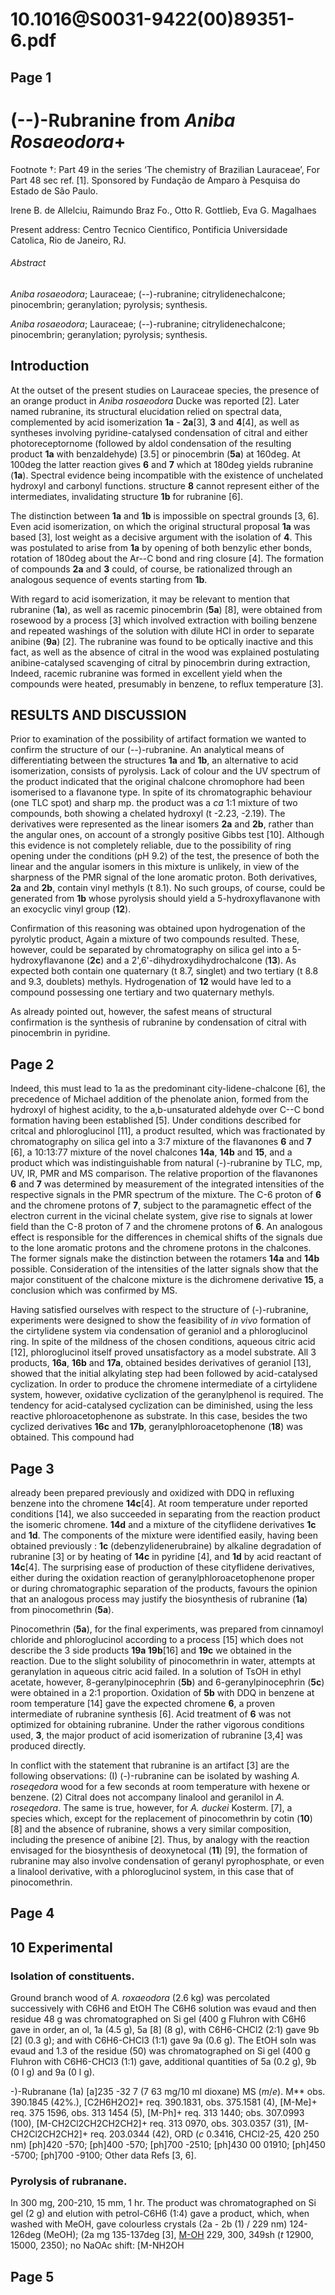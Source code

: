 # 10.1016@S0031-9422(00)89351-6.pdf

## Page 1



# (--)-Rubranine from _Aniba Rosaeodora_+
Footnote †: Part 49 in the series ‘The chemistry of Brazilian Lauraceae’, For Part 48 sec ref. [1]. Sponsored by Fundação de Amparo à Pesquisa do Estado de São Paulo.

Irene B. de Allelciu, Raimundo Braz Fo., Otto R. Gottlieb, Eva G. Magalhaes

Present address: Centro Tecnico Cientifico, Pontificia Universidade Catolica, Rio de Janeiro, RJ.

###### Abstract

_Aniba rosaeodora_; Lauraceae; (--)-rubranine; citrylidenechalcone; pinocembrin; geranylation; pyrolysis; synthesis.

_Aniba rosaeodora_; Lauraceae; (--)-rubranine; citrylidenechalcone; pinocembrin; geranylation; pyrolysis; synthesis.

## Introduction

At the outset of the present studies on Lauraceae species, the presence of an orange product in _Aniba rosaeodora_ Ducke was reported [2]. Later named rubranine, its structural elucidation relied on spectral data, complemented by acid isomerization **1a** - **2a**[3], **3** and **4**[4], as well as syntheses involving pyridine-catalysed condensation of citral and either photoreceptornome (followed by aldol condensation of the resulting product **1a** with benzaldehyde) [3.5] or pinocembrin (**5a**) at 160deg. At 100deg the latter reaction gives **6** and **7** which at 180deg yields rubranine (**1a**). Spectral evidence being incompatible with the existence of unchelated hydroxyl and carbonyl functions. structure **8** cannot represent either of the intermediates, invalidating structure **1b** for rubranine [6].

The distinction between **1a** and **1b** is impossible on spectral grounds [3, 6]. Even acid isomerization, on which the original structural proposal **1a** was based [3], lost weight as a decisive argument with the isolation of **4**. This was postulated to arise from **1a** by opening of both benzylic ether bonds, rotation of 180deg about the Ar--C bond and ring closure [4]. The formation of compounds **2a** and **3** could, of course, be rationalized through an analogous sequence of events starting from **1b**.

With regard to acid isomerization, it may be relevant to mention that rubranine (**1a**), as well as racemic pinocembrin (**5a**) [8], were obtained from rosewood by a process [3] which involved extraction with boiling benzene and repeated washings of the solution with dilute HCl in order to separate anibine (**9a**) [2]. The rubranine was found to be optically inactive and this fact, as well as the absence of citral in the wood was explained postulating anibine-catalysed scavenging of citral by pinocembrin during extraction, Indeed, racemic rubranine was formed in excellent yield when the compounds were heated, presumably in benzene, to reflux temperature [3].

## RESULTS AND DISCUSSION

Prior to examination of the possibility of artifact formation we wanted to confirm the structure of our (--)-rubranine. An analytical means of differentiating between the structures **1a** and **1b**, an alternative to acid isomerization, consists of pyrolysis. Lack of colour and the UV spectrum of the product indicated that the original chalcone chromophore had been isomerised to a flavanone type. In spite of its chromatographic behaviour (one TLC spot) and sharp mp. the product was a _ca_ 1:1 mixture of two compounds, both showing a chelated hydroxyl (t -2.23, -2.19). The derivatives were represented as the linear isomers **2a** and **2b**, rather than the angular ones, on account of a strongly positive Gibbs test [10]. Although this evidence is not completely reliable, due to the possibility of ring opening under the conditions (pH 9.2) of the test, the presence of both the linear and the angular isomers in this mixture is unlikely, in view of the sharpness of the PMR signal of the lone aromatic proton. Both derivatives, **2a** and **2b**, contain vinyl methyls (t 8.1). No such groups, of course, could be generated from **1b** whose pyrolysis should yield a 5-hydroxyflavanone with an exocyclic vinyl group (**12**).

Confirmation of this reasoning was obtained upon hydrogenation of the pyrolytic product, Again a mixture of two compounds resulted. These, however, could be separated by chromatography on silica gel into a 5-hydroxyflavanone (**2c**) and a 2',6'-dihydroxydihydrochalcone (**13**). As expected both contain one quaternary (t 8.7, singlet) and two tertiary (t 8.8 and 9.3, doublets) methyls. Hydrogenation of **12** would have led to a compound possessing one tertiary and two quaternary methyls.

As already pointed out, however, the safest means of structural confirmation is the synthesis of rubranine by condensation of citral with pinocembrin in pyridine.



## Page 2

Indeed, this must lead to 1a as the predominant city-lidene-chalcone [6], the precedence of Michael addition of the phenolate anion, formed from the hydroxyl of highest acidity, to the a,b-unsaturated aldehyde over C--C bond formation having been established [5]. Under conditions described for critcal and phloroglucinol [11], a product resulted, which was fractionated by chromatography on silica gel into a 3:7 mixture of the flavanones **6** and **7** [6], a 10:13:77 mixture of the novel chalcones **14a**, **14b** and **15**, and a product which was indistinguishable from natural (-)-rubranine by TLC, mp, UV, IR, PMR and MS comparison. The relative proportion of the flavanones **6** and **7** was determined by measurement of the integrated intensities of the respective signals in the PMR spectrum of the mixture. The C-6 proton of **6** and the chromene protons of **7**, subject to the paramagnetic effect of the electron current in the vicinal chelate system, give rise to signals at lower field than the C-8 proton of 7 and the chromene protons of **6**. An analogous effect is responsible for the differences in chemical shifts of the signals due to the lone aromatic protons and the chromene protons in the chalcones. The former signals make the distinction between the rotamers **14a** and **14b** possible. Consideration of the intensities of the latter signals show that the major constituent of the chalcone mixture is the dichromene derivative **15**, a conclusion which was confirmed by MS.

Having satisfied ourselves with respect to the structure of (-)-rubranine, experiments were designed to show the feasibility of _in vivo_ formation of the cirtylidene system via condensation of geraniol and a phloroglucinol ring. In spite of the mildness of the chosen conditions, aqueous citric acid [12], phloroglucinol itself proved unsatisfactory as a model substrate. All 3 products, **16a**, **16b** and **17a**, obtained besides derivatives of geraniol [13], showed that the initial alkylating step had been followed by acid-catalysed cyclization. In order to produce the chromene intermediate of a cirtylidene system, however, oxidative cyclization of the geranylphenol is required. The tendency for acid-catalysed cyclization can be diminished, using the less reactive phloroacetophenone as substrate. In this case, besides the two cyclized derivatives **16c** and **17b**, geranylphloroacetophenone (**18**) was obtained. This compound had 

## Page 3

already been prepared previously and oxidized with DDQ in refluxing benzene into the chromene **14c**[4]. At room temperature under reported conditions [14], we also succeeded in separating from the reaction product the isomeric chromene. **14d** and a mixture of the cityflidene derivatives **1c** and **1d**. The components of the mixture were identified easily, having been obtained previously : **1c** (debenzylidenerubraine) by alkaline degradation of rubranine [3] or by heating of **14c** in pyridine [4], and **1d** by acid reactant of **14c**[4]. The surprising ease of production of these cityflidene derivatives, either during the oxidation reaction of geranylphloroacetophenone proper or during chromatographic separation of the products, favours the opinion that an analogous process may justify the biosynthesis of rubranine (**1a**) from pinocomethrin (**5a**).

Pinocomethrin (**5a**), for the final experiments, was prepared from cinnamoyl chloride and phloroglucinol according to a process [15] which does not describe the 3 side products **19a 19b**[16] and **19c** we obtained in the reaction. Due to the slight solubility of pinocomethrin in water, attempts at geranylation in aqueous citric acid failed. In a solution of TsOH in ethyl acetate, however, 8-geranylpinocephrin (**5b**) and 6-geranylpinocephrin (**5c**) were obtained in a 2:1 proportion. Oxidation of **5b** with DDQ in benzene at room temperature [14] gave the expected chromene **6**, a proven intermediate of rubranine synthesis [6]. Acid treatment of **6** was not optimized for obtaining rubranine. Under the rather vigorous conditions used, **3**, the major product of acid isomerization of rubranine [3,4] was produced directly.

In conflict with the statement that rubranine is an artifact [3] are the following observations: (I) (-)-rubranine can be isolated by washing _A. roseqedora_ wood for a few seconds at room temperature with hexene or benzene. (2) Citral does not accompany linalool and geranilol in _A. roseqedora_. The same is true, however, for _A. duckei_ Kosterm. [7], a species which, except for the replacement of pinocomethrin by cotin (**10**) [8] and the absence of rubranine, shows a very similar composition, including the presence of anibine [2]. Thus, by analogy with the reaction envisaged for the biosynthesis of deoxynetocal (**11**) [9], the formation of rubranine may also involve condensation of geranyl pyrophosphate, or even a linalool derivative, with a phloroglucinol system, in this case that of pinocomethrin.



## Page 4



## 10 Experimental

### Isolation of constituents.

Ground branch wood of _A. roxaeodora_ (2.6 kg) was percolated successively with C6H6 and EtOH The C6H6 solution was evaud and then residue 48 g was chromatographed on Si gel (400 g Fluhron with C6H6 gave in order, an ol, 1a (4.5 g), 5a [8] (8 g), with C6H6-CHCl2 (2:1) gave 9b [2] (0.3 g); and with C6H6-CHCl3 (1:1) gave 9a (0.6 g). The EtOH soln was evaud and 1.3 of the residue (50) was chromatographed on Si gel (400 g Fluhron with C6H6-CHCl3 (1:1) gave, additional quantities of 5a (0.2 g), 9b (0 l g) and 9a (0 l g).

-)-Rubranane (1a) [a]235 -32 7 (7 63 mg/10 ml dioxane) MS (_m_/_e_). M** obs. 390.1845 (42%.), [C2H6H2O2]+ req. 390.1831, obs. 375.1581 (4), [M-Me]+ req. 375 1596, obs. 313 1454 (5), [M-Ph]+ req. 313 1440; obs. 307.0993 (100), [M-CH2Cl2CH2CH2CH2]+ req. 313 0970, obs. 303.0357 (31), [M-CH2Cl2CH2CH2]+ req. 203.0344 (42), ORD (_c_ 0.3416, CHCl2-25, 420 250 nm) [ph]420 -570; [ph]400 -570; [ph]700 -2510; [ph]430 00 01910; [ph]450 -5700; [ph]700 -9100; Other data Refs [3, 6].

### Pyrolysis of rubranane.

In 300 mg, 200-210, 15 mm, 1 hr. The product was chromatographed on Si gel (2 g) and elution with petrol-C6H6 (1:4) gave a product, which, when washed with MeOH, gave colourless crystals (2a - 2b (1) / 229 nm) 124-126deg (MeOH); (2a mg 135-137deg [3], [M-OH](nm) 229, 300, 349sh (_t_ 12900, 15000, 2350); no NaOAc shift: [M-NH2OH

## Page 5



